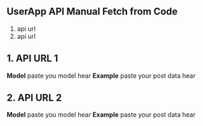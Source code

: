 ## UserApp API Manual Fetch from Code
 1. api url
 2. api url

## 1. API URL 1
**Model**
paste you model hear
**Example**
paste your post data hear

## 2. API URL 2
**Model**
paste you model hear
**Example**
paste your post data hear
